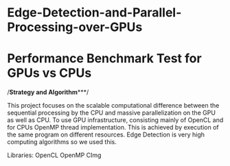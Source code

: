 # Edge-Detection-and-Parallel-Processing-over-GPUs

# Performance Benchmark Test for GPUs vs CPUs

/******************Strategy and Algorithm*********************/

This project focuses on the scalable computational difference between the
sequential processing by the CPU and massive parallelization on the GPU as 
well as CPU. To use GPU infrastructure, consisting mainly of OpenCL and for
CPUs OpenMP thread implementation. This is achieved by execution of the 
same program on different resources.
Edge Detection is very high computing algorithms so we used this.


Libraries:  OpenCL
			OpenMP
			CImg
